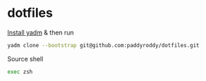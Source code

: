 # dotfiles

[Install yadm](https://yadm.io/docs/install) & then run

```bash
yadm clone --bootstrap git@github.com:paddyroddy/dotfiles.git
```

Source shell

```bash
exec zsh
```
